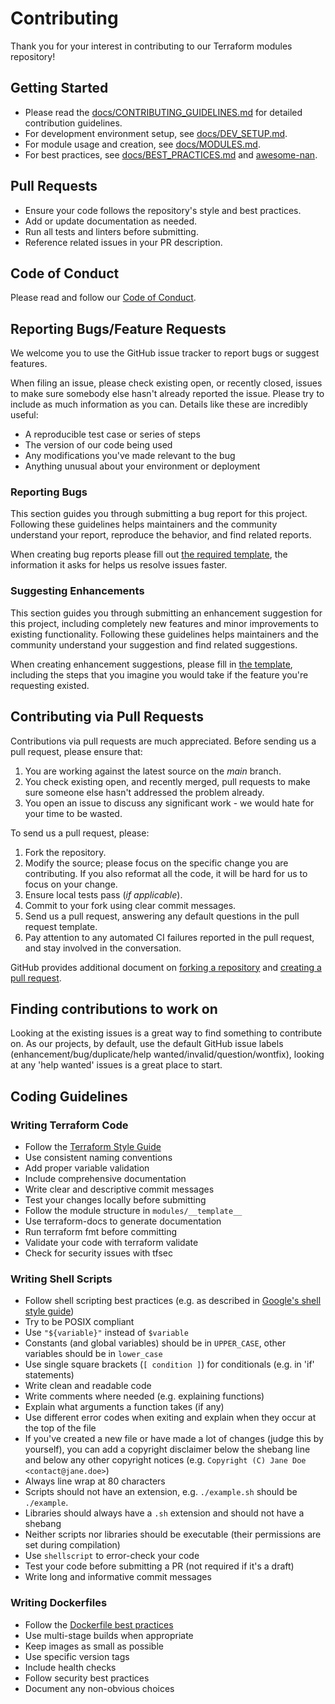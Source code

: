 # Contributing

Thank you for your interest in contributing to our Terraform modules repository!

## Getting Started

- Please read the [docs/CONTRIBUTING_GUIDELINES.md](./docs/CONTRIBUTING_GUIDELINES.md) for detailed contribution guidelines.
- For development environment setup, see [docs/DEV_SETUP.md](./docs/DEV_SETUP.md).
- For module usage and creation, see [docs/MODULES.md](./docs/MODULES.md).
- For best practices, see [docs/BEST_PRACTICES.md](./docs/BEST_PRACTICES.md) and [awesome-nan](https://github.com/nanlabs/awesome-nan).

## Pull Requests

- Ensure your code follows the repository's style and best practices.
- Add or update documentation as needed.
- Run all tests and linters before submitting.
- Reference related issues in your PR description.

## Code of Conduct

Please read and follow our [Code of Conduct](./CODE_OF_CONDUCT.md).

## Reporting Bugs/Feature Requests

We welcome you to use the GitHub issue tracker to report bugs or suggest features.

When filing an issue, please check existing open, or recently closed, issues to make sure somebody else hasn't already
reported the issue. Please try to include as much information as you can. Details like these are incredibly useful:

- A reproducible test case or series of steps
- The version of our code being used
- Any modifications you've made relevant to the bug
- Anything unusual about your environment or deployment

### Reporting Bugs

This section guides you through submitting a bug report for this project. Following these guidelines helps maintainers and the community understand your report, reproduce the behavior, and find related reports.

When creating bug reports please fill out [the required template](./.github/ISSUE_TEMPLATE/bug_report.md), the information it asks for helps us resolve issues faster.

### Suggesting Enhancements

This section guides you through submitting an enhancement suggestion for this project, including completely new features and minor improvements to existing functionality. Following these guidelines helps maintainers and the community understand your suggestion and find related suggestions.

When creating enhancement suggestions, please fill in [the template](./.github/ISSUE_TEMPLATE/feature_request.md), including the steps that you imagine you would take if the feature you're requesting existed.

## Contributing via Pull Requests

Contributions via pull requests are much appreciated. Before sending us a pull request, please ensure that:

1. You are working against the latest source on the _main_ branch.
2. You check existing open, and recently merged, pull requests to make sure someone else hasn't addressed the problem already.
3. You open an issue to discuss any significant work - we would hate for your time to be wasted.

To send us a pull request, please:

1. Fork the repository.
2. Modify the source; please focus on the specific change you are contributing. If you also reformat all the code, it will be hard for us to focus on your change.
3. Ensure local tests pass (_if applicable_).
4. Commit to your fork using clear commit messages.
5. Send us a pull request, answering any default questions in the pull request template.
6. Pay attention to any automated CI failures reported in the pull request, and stay involved in the conversation.

GitHub provides additional document on [forking a repository](https://help.github.com/articles/fork-a-repo/) and
[creating a pull request](https://help.github.com/articles/creating-a-pull-request/).

## Finding contributions to work on

Looking at the existing issues is a great way to find something to contribute on. As our projects, by default, use the default GitHub issue labels (enhancement/bug/duplicate/help wanted/invalid/question/wontfix), looking at any 'help wanted' issues is a great place to start.

## Coding Guidelines

### Writing Terraform Code

- Follow the [Terraform Style Guide](https://www.terraform-best-practices.com/style-guide)
- Use consistent naming conventions
- Add proper variable validation
- Include comprehensive documentation
- Write clear and descriptive commit messages
- Test your changes locally before submitting
- Follow the module structure in `modules/__template__`
- Use terraform-docs to generate documentation
- Run terraform fmt before committing
- Validate your code with terraform validate
- Check for security issues with tfsec

### Writing Shell Scripts

- Follow shell scripting best practices (e.g. as described in
  [Google's shell style guide](https://google.github.io/styleguide/shell.xml))
- Try to be POSIX compliant
- Use `"${variable}"` instead of `$variable`
- Constants (and global variables) should be in `UPPER_CASE`, other variables
  should be in `lower_case`
- Use single square brackets (`[ condition ]`) for conditionals
  (e.g. in 'if' statements)
- Write clean and readable code
- Write comments where needed (e.g. explaining functions)
- Explain what arguments a function takes (if any)
- Use different error codes when exiting and explain when they occur
  at the top of the file
- If you've created a new file or have made a lot of changes
  (judge this by yourself), you can add a copyright disclaimer below the shebang
  line and below any other copyright notices
  (e.g. `Copyright (C) Jane Doe <contact@jane.doe>`)
- Always line wrap at 80 characters
- Scripts should not have an extension, e.g. `./example.sh` should be `./example`.
- Libraries should always have a `.sh` extension and should not have a shebang
- Neither scripts nor libraries should be executable (their permissions are
  set during compilation)
- Use `shellscript` to error-check your code
- Test your code before submitting a PR (not required if it's a draft)
- Write long and informative commit messages

### Writing Dockerfiles

- Follow the [Dockerfile best practices](https://docs.docker.com/develop/develop-images/dockerfile_best-practices/)
- Use multi-stage builds when appropriate
- Keep images as small as possible
- Use specific version tags
- Include health checks
- Follow security best practices
- Document any non-obvious choices
